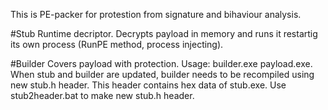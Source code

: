 This is PE-packer for protestion from signature and bihaviour analysis.

#Stub
Runtime decriptor. Decrypts payload in memory and runs it restartig its own process (RunPE method, process injecting).

#Builder
Covers payload with protection. Usage: builder.exe payload.exe.
When stub and builder are updated, builder needs to be recompiled using new stub.h header. This header contains hex data of stub.exe. Use stub2header.bat to make new stub.h header.
